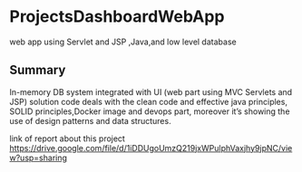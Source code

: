 # ProjectsDashboardWebApp
web app using Servlet and JSP ,Java,and low level database
## Summary
In-memory DB system integrated with UI (web part using MVC Servlets and JSP) solution code deals with the clean code
and effective java principles, SOLID principles,Docker image and devops part, moreover it’s showing the use of design patterns and data structures.


link of report about this project https://drive.google.com/file/d/1iDDUgoUmzQ219jxWPulphVaxjhy9jpNC/view?usp=sharing
